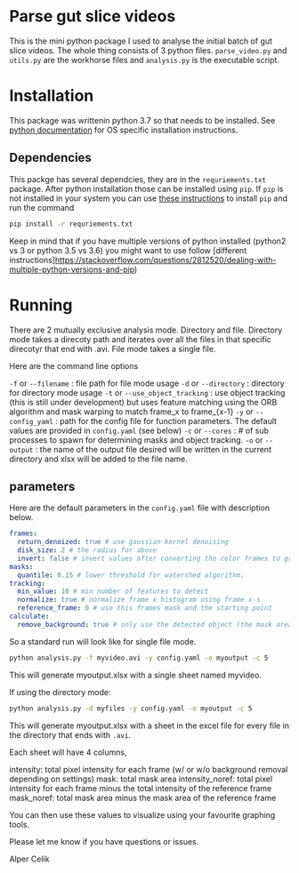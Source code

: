 # Parse gut slice videos

This is the mini python package I used to analyse the initial batch of gut slice videos. The whole thing consists of 3 
python files. `parse_video.py` and `utils.py` are the workhorse files and `analysis.py` is the executable script.

# Installation

This package was writtenin python 3.7 so that needs to be installed. See [python documentation](https://www.python.org/) 
for OS specific installation instructions. 

## Dependencies

This packge has several dependcies, they are in the `requriements.txt` package. After python installation those can be 
installed using `pip`. If `pip` is not installed in your system you can use [these instructions](https://pip.pypa.io/en/stable/installing/) 
to install `pip` and run the command 

```bash
pip install -r requriements.txt
```

Keep in mind that if you have multiple versions of python installed (python2 vs 3 or python 3.5 vs 3.6) you might want to 
use follow [different instructions]https://stackoverflow.com/questions/2812520/dealing-with-multiple-python-versions-and-pip)

# Running

There are 2 mutually exclusive analysis mode. Directory and file. Directory mode takes a direcoty path and iterates over
all the files in that specific direcotyr that end with .avi. File mode takes a single file. 

Here are the command line options


`-f` or `--filename` : file path for file mode usage
`-d` or `--directory` : directory for directory mode usage
`-t` or `--use_object_tracking` : use object tracking (this is still under development) but uses feature matching using the ORB algorithm 
and mask warping to match frame_x to frame_{x-1}
`-y` or `--config_yaml` : path for the config file for function parameters. The default values are provided in `config.yaml`
(see below)
`-c` or `--cores` : # of sub processes to spawn for determining masks and object tracking. 
`-o` or `--output` : the name of the output file desired will be written in the current directory and 
xlsx will be added to the file name. 

## parameters

Here are the default parameters in the `config.yaml` file with description below. 

```yaml
frames:
  return_denoized: true # use gaussian kernel denoising 
  disk_size: 2 # the radius for above
  invert: false # invert values after converting the color frames to grayscale
masks:
  quantile: 0.15 # lower threshold for watershed algorithm. 
tracking:
  min_value: 10 # min number of features to detect
  normalize: true # normalize frame x histogram using frame x-s
  reference_frame: 0 # use this frames mask and the starting point
calculate:
  remove_background: true # only use the detected object (the mask area)
``` 


So a standard run will look like for single file mode. 

```bash
python analysis.py -f myvideo.avi -y config.yaml -o myoutput -c 5
```

This will generate myoutput.xlsx with a single sheet named myvideo. 

If using the directory mode:

```bash
python analysis.py -d myfiles -y config.yaml -o myoutput -c 5
```

This will generate myoutput.xlsx with a sheet in the excel file for every file in the directory that ends with `.avi`.

Each sheet will have 4 columns, 

intensity: total pixel intensity for each frame (w/ or w/o background removal depending on settings)
mask: total mask area
intensity_noref: total pixel intensity for each frame minus the total intensity of the reference frame
mask_noref: total mask area minus the mask area of the reference frame


You can then use these values to visualize using your favourite graphing tools. 


Please let me know if you have questions or issues. 

Alper Celik
